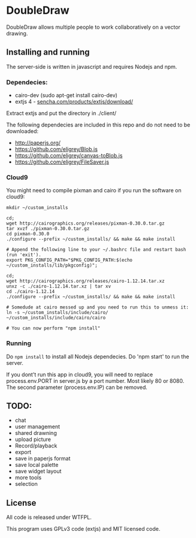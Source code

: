DoubleDraw
=============

DoubleDraw allows multiple people to work collaboratively on a vector drawing.

## Installing and running

The server-side is written in javascript and requires Nodejs and npm.

### Dependecies:

- cairo-dev (sudo apt-get install cairo-dev)
- extjs 4 - [sencha.com/products/extjs/download/](http://www.sencha.com/products/extjs/download/)

Extract extjs and put the directory in ./client/

The following dependecies are included in this repo and do not need to be downloaded:

- http://paperjs.org/
- https://github.com/eligrey/Blob.js
- https://github.com/eligrey/canvas-toBlob.js
- https://github.com/eligrey/FileSaver.js

### Cloud9

You might need to compile pixman and cairo if you run the software on cloud9:

    mkdir ~/custom_installs
    
    cd;
    wget http://cairographics.org/releases/pixman-0.30.0.tar.gz
    tar xvzf ./pixman-0.30.0.tar.gz
    cd pixman-0.30.0
    ./configure --prefix ~/custom_installs/ && make && make install
    
    # Append the following line to your ~/.bashrc file and restart bash (run 'exit').
    export PKG_CONFIG_PATH="$PKG_CONFIG_PATH:$(echo ~/custom_installs/lib/pkgconfig)";
    
    cd;
    wget http://cairographics.org/releases/cairo-1.12.14.tar.xz
    unxz -c ./cairo-1.12.14.tar.xz | tar xv
    cd ./cairo-1.12.14
    ./configure --prefix ~/custom_installs/ && make && make install
    
    # Somedude at cairo messed up and you need to run this to unmess it:
    ln -s ~/custom_installs/include/cairo/ ~/custom_installs/include/cairo/cairo

    # You can now perform "npm install"

### Running

Do `npm install` to install all Nodejs dependecies. Do 'npm start' to run the server.

If you dont't run this app in cloud9, you will need to replace process.env.PORT in server.js by a port number. Most likely 80 or 8080. The second parameter (process.env.IP) can be removed.

## TODO:
- chat
- user management
- shared drawning
- upload picture
- Record/playback
- export
- save in paperjs format
- save local palette
- save widget layout
- more tools
- selection

## License

All code is released under WTFPL.

This program uses GPLv3 code (extjs) and MIT licensed code.
